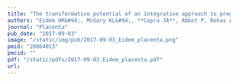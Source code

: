 ```yaml
---
title: "The transformative potential of an integrative approach to pregnancy"
authors: "Eidem HR&#94;, McGary KL&#94;, **Capra JA**, Abbot P, Rokas A.&#42;"
journal: "Placenta"
pub_date: "2017-09-03"
image: "/static/img/pub/2017-09-03_Eidem_placenta.png"
pmid: "28864013"
pmcid: ""
pdf: "/static/pdfs/2017-09-03_Eidem_placenta.pdf"
url: 
---
```

